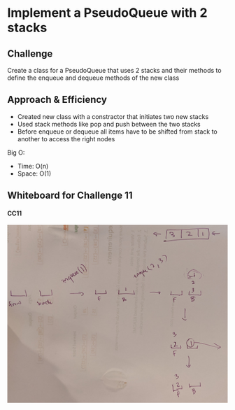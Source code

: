 # Implement a PseudoQueue with 2 stacks

<!-- Short summary or background information -->

## Challenge

Create a class for a PseudoQueue that uses 2 stacks and their methods to define the enqueue and dequeue methods of the new class

## Approach & Efficiency

- Created new class with a constractor that initiates two new stacks
- Used stack methods like pop and push between the two stacks
- Before enqueue or dequeue all items have to be shifted from stack to another to access the right nodes

Big O:

- Time: O(n)
- Space: O(1)

## Whiteboard for Challenge 11
<!-- Embedded whiteboard image -->
#### CC11
![whiteboard](./../../assets/cc11.jpg)